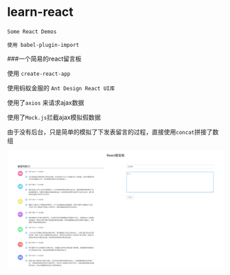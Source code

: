 # learn-react

`Some React Demos`

`使用 babel-plugin-import`


###一个简易的react留言板

使用 `create-react-app`

使用蚂蚁金服的 `Ant Design React UI库`

使用了`axios` 来请求ajax数据

使用了`Mock.js`拦截ajax模拟假数据

由于没有后台，只是简单的模拟了下发表留言的过程，直接使用`concat`拼接了数组

![效果展示](https://github.com/myvipbackup2/learn-react/blob/master/React-messageBox-demo/src/img/SHOW.png)